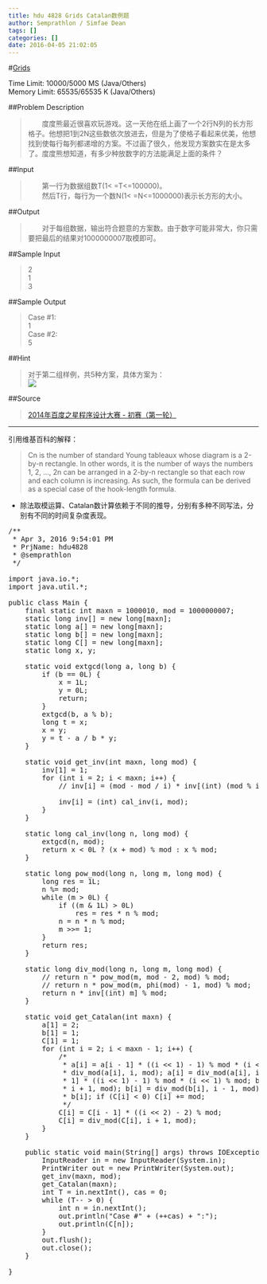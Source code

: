 ```yaml
---
title: hdu 4828 Grids Catalan数例题
author: Semprathlon / Simfae Dean
tags: []
categories: []
date: 2016-04-05 21:02:05
---
```

#[Grids](http://acm.hdu.edu.cn/showproblem.php?pid=4828)

Time Limit: 10000/5000 MS (Java/Others)  
Memory Limit: 65535/65535 K (Java/Others)


##Problem Description
>　　度度熊最近很喜欢玩游戏。这一天他在纸上画了一个2行N列的长方形格子。他想把1到2N这些数依次放进去，但是为了使格子看起来优美，他想找到使每行每列都递增的方案。不过画了很久，他发现方案数实在是太多了。度度熊想知道，有多少种放数字的方法能满足上面的条件？
 

##Input
>　　第一行为数据组数T(1< =T<=100000)。  
>　　然后T行，每行为一个数N(1< =N<=1000000)表示长方形的大小。
 

##Output
>　　对于每组数据，输出符合题意的方案数。由于数字可能非常大，你只需要把最后的结果对1000000007取模即可。
 

##Sample Input
>2  
1  
3  
 

##Sample Output
>Case #1:  
1  
Case #2:  
5  

##Hint
> 对于第二组样例，共5种方案，具体方案为：  
![](http://acm.hdu.edu.cn/data/images/C513-2003-1.jpg)

##Source
> [2014年百度之星程序设计大赛 - 初赛（第一轮）](http://acm.hdu.edu.cn/search.php?field=problem&key=2014%C4%EA%B0%D9%B6%C8%D6%AE%D0%C7%B3%CC%D0%F2%C9%E8%BC%C6%B4%F3%C8%FC+-+%B3%F5%C8%FC%A3%A8%B5%DA%D2%BB%C2%D6%A3%A9&source=1&searchmode=source) 

----
引用维基百科的解释：  
> Cn is the number of standard Young tableaux whose diagram is a 2-by-n rectangle. In other words, it is the number of ways the numbers 1, 2, ..., 2n can be arranged in a 2-by-n rectangle so that each row and each column is increasing. As such, the formula can be derived as a special case of the hook-length formula.

* 除法取模运算、Catalan数计算依赖于不同的推导，分别有多种不同写法，分别有不同的时间复杂度表现。  

<pre class="lang:default decode:true " >/**
 * Apr 3, 2016 9:54:01 PM
 * PrjName: hdu4828
 * @semprathlon
 */

import java.io.*;
import java.util.*;

public class Main {
    final static int maxn = 1000010, mod = 1000000007;
    static long inv[] = new long[maxn];
    static long a[] = new long[maxn];
    static long b[] = new long[maxn];
    static long C[] = new long[maxn];
    static long x, y;

    static void extgcd(long a, long b) {
        if (b == 0L) {
            x = 1L;
            y = 0L;
            return;
        }
        extgcd(b, a % b);
        long t = x;
        x = y;
        y = t - a / b * y;
    }

    static void get_inv(int maxn, long mod) {
        inv[1] = 1;
        for (int i = 2; i &lt; maxn; i++) {
            // inv[i] = (mod - mod / i) * inv[(int) (mod % i)] % mod;

            inv[i] = (int) cal_inv(i, mod);
        }
    }

    static long cal_inv(long n, long mod) {
        extgcd(n, mod);
        return x &lt; 0L ? (x + mod) % mod : x % mod;
    }

    static long pow_mod(long n, long m, long mod) {
        long res = 1L;
        n %= mod;
        while (m &gt; 0L) {
            if ((m &amp; 1L) &gt; 0L)
                res = res * n % mod;
            n = n * n % mod;
            m &gt;&gt;= 1;
        }
        return res;
    }

    static long div_mod(long n, long m, long mod) {
        // return n * pow_mod(m, mod - 2, mod) % mod;
        // return n * pow_mod(m, phi(mod) - 1, mod) % mod;
        return n * inv[(int) m] % mod;
    }

    static void get_Catalan(int maxn) {
        a[1] = 2;
        b[1] = 1;
        C[1] = 1;
        for (int i = 2; i &lt; maxn - 1; i++) {
            /*
             * a[i] = a[i - 1] * ((i &lt;&lt; 1) - 1) % mod * (i &lt;&lt; 1) % mod; a[i] =
             * div_mod(a[i], i, mod); a[i] = div_mod(a[i], i, mod); b[i] = b[i -
             * 1] * ((i &lt;&lt; 1) - 1) % mod * (i &lt;&lt; 1) % mod; b[i] = div_mod(b[i],
             * i + 1, mod); b[i] = div_mod(b[i], i - 1, mod); C[i] = a[i] -
             * b[i]; if (C[i] &lt; 0) C[i] += mod;
             */
            C[i] = C[i - 1] * ((i &lt;&lt; 2) - 2) % mod;
            C[i] = div_mod(C[i], i + 1, mod);
        }
    }

    public static void main(String[] args) throws IOException {
        InputReader in = new InputReader(System.in);
        PrintWriter out = new PrintWriter(System.out);
        get_inv(maxn, mod);
        get_Catalan(maxn);
        int T = in.nextInt(), cas = 0;
        while (T-- &gt; 0) {
            int n = in.nextInt();
            out.println("Case #" + (++cas) + ":");
            out.println(C[n]);
        }
        out.flush();
        out.close();
    }

}</pre> 
